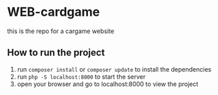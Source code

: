 # WEB-cardgame
this is the repo for a cargame website

## How to run the project

1. run ```composer install``` or ```composer update``` to install the dependencies
2. run ```php -S localhost:8000``` to start the server
3. open your browser and go to localhost:8000 to view the project
